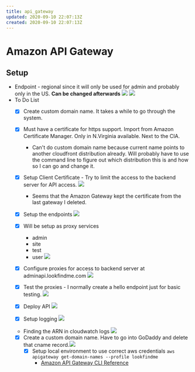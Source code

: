 ```yaml
---
title: api_gateway
updated: 2020-09-10 22:07:13Z
created: 2020-09-10 22:07:13Z
---
```


# Amazon API Gateway
## Setup
* Endpoint - regional since it will only be used for admin and probably only in the US. **Can be changed afterwards**
![](/images/lookfindme_api_gateway/create_api_01.png)
![](/images/lookfindme_api_gateway/create_api_02.png)
* To Do List
	- [x] Create custom domain name. It takes a while to go through the system. 
	- [x] Must have a certificate for https support. Import from Amazon Certificate Manager. Only in N.Virginia available. Next to the CIA.
		* Can't do custom domain name because current name points to another cloudfront distribution already. Will probably have to use the command line to figure out which distribution this is and how so I can go and change it.
				
	- [x] Setup Client Certificate - Try to limit the access to the backend server for API access.
![](/images/lookfindme_api_gateway/create_api_03_create_private_certificate.png)
		* Seems that the Amazon Gateway kept the certificate from the last gateway I deleted.
	
	- [x] Setup the endpoints ![](/images/lookfindme_api_gateway/create_api_04_endpoint.png)
	- [x] Will be setup as proxy services
		* admin
		* site
		* test
		* user ![](/images/lookfindme_api_gateway/create_api_05_proxies.png)
	- [x] Configure proxies for access to backend server at adminapi.lookfindme.com ![](/images/lookfindme_api_gateway/create_api_05_http_proxy_setting.png)
	- [x] Test the proxies - I normally create a hello endpoint just for basic testing. ![](/images/lookfindme_api_gateway/create_api_06_test_hello_world.png)
	- [x] Deploy API ![](/images/lookfindme_api_gateway/create_api_07_api_deployed.png)
	- [x] Setup logging ![](/images/lookfindme_api_gateway/create_api_08_stage_logging_configure.png)
    * Finding the ARN in cloudwatch logs ![](/images/lookfindme_api_gateway/create_api_08_logging_setup_arn_role.png)
  - [x] Create a custom domain name. Have to go into GoDaddy and delete that cname record.![](/images/lookfindme_api_gateway/create_api_99.png)
	- [x] Setup local environment to use correct aws credentials `aws apigateway get-domain-names --profile lookfindme`  
		* [Amazon API Gateway CLI Reference](https://docs.aws.amazon.com/cli/latest/reference/apigateway)
		
